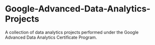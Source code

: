 # Google-Advanced-Data-Analytics-Projects
A collection of data analytics projects performed under the Google Advanced Data Analytics Certificate Program.
